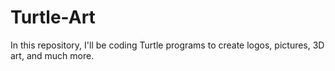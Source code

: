 # Turtle-Art
In this repository, I'll be coding Turtle programs to create logos, pictures, 3D art, and much more.
